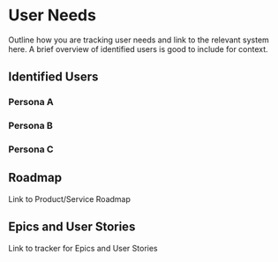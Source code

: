 # User Needs 
Outline how you are tracking user needs and link to the relevant system here. A brief overview of identified users is good to include for context.

## Identified Users

### Persona A

### Persona B

### Persona C

## Roadmap
Link to Product/Service Roadmap

## Epics and User Stories
Link to tracker for Epics and User Stories
